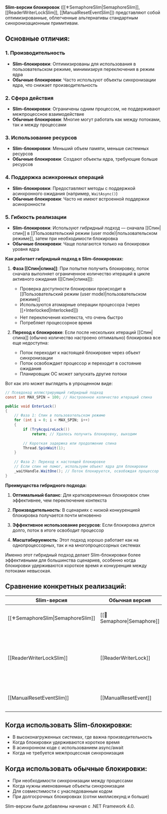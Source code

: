 **Slim-версии блокировок** ([[⚜️SemaphoreSlim|SemaphoreSlim]], [[ReaderWriterLockSlim]], [[ManualResetEventSlim]]) представляют собой оптимизированные, облегченные альтернативы стандартным синхронизационным примитивам.

## Основные отличия:

### 1. Производительность

- **Slim-блокировки**: Оптимизированы для использования в пользовательском режиме, минимизируя переключения в режим ядра
- **Обычные блокировки**: Часто используют объекты синхронизации ядра, что снижает производительность

### 2. Сфера действия

- **Slim-блокировки**: Ограничены одним процессом, не поддерживают межпроцессное взаимодействие
- **Обычные блокировки**: Многие могут работать как между потоками, так и между процессами

### 3. Использование ресурсов

- **Slim-блокировки**: Меньший объем памяти, меньше системных ресурсов
- **Обычные блокировки**: Создают объекты ядра, требующие больше ресурсов

### 4. Поддержка асинхронных операций

- **Slim-блокировки**: Предоставляют методы с поддержкой асинхронного ожидания (например, `WaitAsync()`)
- **Обычные блокировки**: Часто не имеют встроенной поддержки асинхронности

### 5. Гибкость реализации

- **Slim-блокировки**: Используют *гибридный подход* — сначала [[Спин|спин]] в [[Пользовательский режим (user mode)|пользовательском режиме]], затем при необходимости блокировка
- **Обычные блокировки**: Чаще полагаются только на блокировки уровня ядра

**Как работает гибридный подход в Slim-блокировках:**

1. **Фаза [[Спин|спина]]**: При попытке получить блокировку, поток сначала выполняет ограниченное количество итераций в цикле активного ожидания ([[Спин|спина]]):
    
    - Проверка доступности блокировки происходит в [[Пользовательский режим (user mode)|пользовательском режиме]]
    - Используются атомарные операции процессора (через [[⚡Interlocked|Interlocked]])
    - Нет переключения контекста, что очень быстро
    - Потребляет процессорное время
    
2. **Переход к блокировке**: Если после нескольких итераций [[Спин|спина]] (обычно количество настроено оптимально) блокировка все еще недоступна:
    
    - Поток переходит к настоящей блокировке через объект синхронизации
    - Поток освобождает процессор и переходит в состояние ожидания
    - Планировщик ОС может запускать другие потоки

Вот как это может выглядеть в упрощенном виде:

```csharp
// Псевдокод иллюстрирующий гибридный подход
const int MAX_SPIN = 100; // Настроенное количество итераций спина

public void EnterLock()
{
    // Фаза 1: Спин в пользовательском режиме
    for (int i = 0; i < MAX_SPIN; i++)
    {
        if (TryAcquireLock())
            return; // Удалось получить блокировку, выходим
            
        // Короткая задержка или продолжение спина
        Thread.SpinWait(1);
    }
    
    // Фаза 2: Переход к настоящей блокировке
    // Если спин не помог, используем объект ядра для блокировки
    _waitHandle.WaitOne(); // Поток блокируется, освобождая процессор
}
```

**Преимущества гибридного подхода:**

1. **Оптимальный баланс**: Для кратковременных блокировок спин эффективнее, чем переключение контекста
    
2. **Производительность**: В сценариях с низкой конкуренцией блокировка получается почти мгновенно
    
3. **Эффективное использование ресурсов**: Если блокировка длится долго, поток в итоге освободит процессор
    
4. **Масштабируемость**: Этот подход хорошо работает как на однопроцессорных, так и на многопроцессорных системах


Именно этот гибридный подход делает Slim-блокировки более эффективными для большинства сценариев, особенно когда блокировки удерживаются короткое время и конкуренция между потоками невысокая.

## Сравнение конкретных реализаций:

| Slim-версия                        | Обычная версия             | Ключевые отличия                                                                                                                                                                                          |
| ---------------------------------- | -------------------------- | --------------------------------------------------------------------------------------------------------------------------------------------------------------------------------------------------------- |
| [[⚜️SemaphoreSlim\|SemaphoreSlim]] | [[🚦Semaphore\|Semaphore]] | • Slim: только внутри процесса<br>• Slim: имеет метод `WaitAsync()`<br>• Обычный: может быть именованным                                                                                                  |
| [[ReaderWriterLockSlim]]           | [[ReaderWriterLock]]       | • Slim: более производительный<br>• Slim: меньше вероятность [[Обучение/Программирование/Теория/C＃/Многопоточка/Deadlock\|deadlock]]<br>• Slim: поддерживает рекурсивные блокировки с явной конфигурацией |
| [[ManualResetEventSlim]]           | [[ManualResetEvent]]       | • Slim: изначально работает в пользовательском режиме<br>• Slim: более низкая задержка<br>• Slim: имеет метод `Wait(Task)`                                                                                |

## Когда использовать Slim-блокировки:

- В высоконагруженных системах, где важна производительность
- Когда блокировки удерживаются короткое время
- В асинхронном коде с использованием async/await
- Когда не требуется межпроцессная синхронизация

## Когда использовать обычные блокировки:

- При необходимости синхронизации между процессами
- Когда нужны именованные объекты синхронизации
- Для совместимости с унаследованным кодом
- При долгосрочных блокировках (сотни миллисекунд и больше)

Slim-версии были добавлены начиная с .NET Framework 4.0.